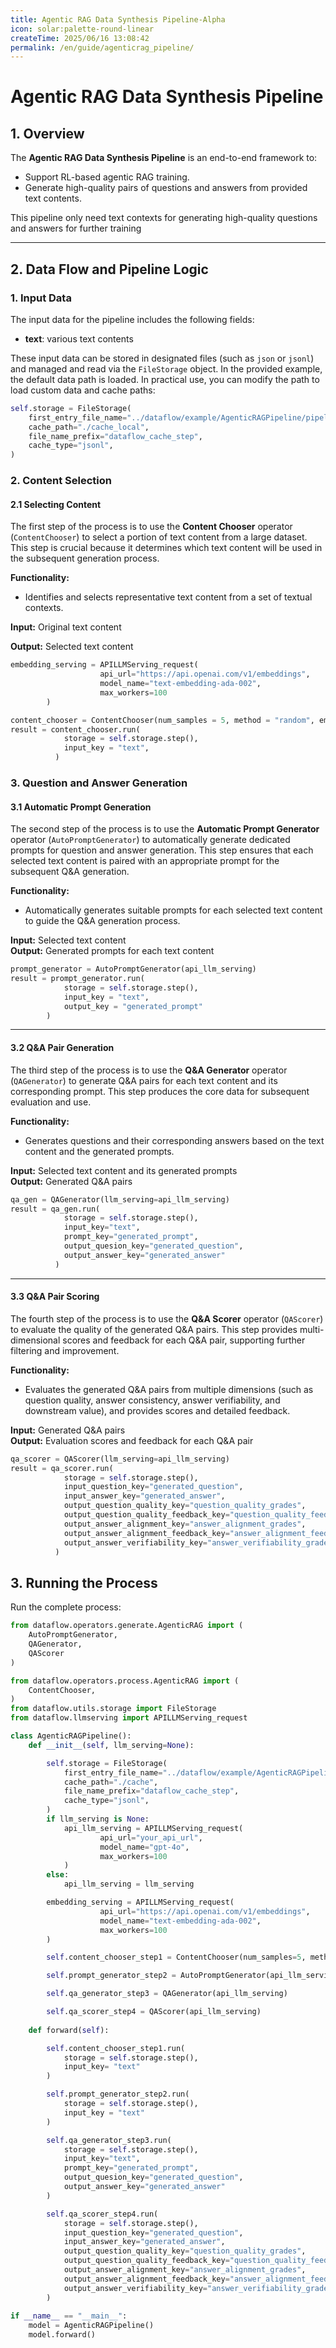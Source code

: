 ```yaml
---
title: Agentic RAG Data Synthesis Pipeline-Alpha
icon: solar:palette-round-linear
createTime: 2025/06/16 13:08:42  
permalink: /en/guide/agenticrag_pipeline/  
---
```


# Agentic RAG Data Synthesis Pipeline

## 1. Overview

The **Agentic RAG Data Synthesis Pipeline** is an end-to-end framework to:  
- Support RL-based agentic RAG training.
- Generate high-quality pairs of questions and answers from provided text contents.

This pipeline only need text contexts for generating high-quality questions and answers for further training  

---

## 2. Data Flow and Pipeline Logic

### 1. **Input Data**

The input data for the pipeline includes the following fields:

* **text**: various text contents 

These input data can be stored in designated files (such as `json` or `jsonl`) and managed and read via the `FileStorage` object. In the provided example, the default data path is loaded. In practical use, you can modify the path to load custom data and cache paths:

```python
self.storage = FileStorage(
    first_entry_file_name="../dataflow/example/AgenticRAGPipeline/pipeline_small_chunk.json",
    cache_path="./cache_local",
    file_name_prefix="dataflow_cache_step",
    cache_type="jsonl",
)
```

### 2. **Content Selection**

#### 2.1 **Selecting Content**

The first step of the process is to use the **Content Chooser** operator (`ContentChooser`) to select a portion of text content from a large dataset. This step is crucial because it determines which text content will be used in the subsequent generation process.

**Functionality:**

* Identifies and selects representative text content from a set of textual contexts.

**Input:** Original text content

**Output:** Selected text content

```python
embedding_serving = APILLMServing_request(
                    api_url="https://api.openai.com/v1/embeddings",
                    model_name="text-embedding-ada-002",
                    max_workers=100
        )

content_chooser = ContentChooser(num_samples = 5, method = "random", embedding_serving=embedding_serving)
result = content_chooser.run(
            storage = self.storage.step(),
            input_key = "text",
          ) 
```

### 3. **Question and Answer Generation**

#### 3.1 **Automatic Prompt Generation**

The second step of the process is to use the **Automatic Prompt Generator** operator (`AutoPromptGenerator`) to automatically generate dedicated prompts for question and answer generation. This step ensures that each selected text content is paired with an appropriate prompt for the subsequent Q&A generation.

**Functionality:**

* Automatically generates suitable prompts for each selected text content to guide the Q&A generation process.

**Input:** Selected text content  
**Output:** Generated prompts for each text content

```python
prompt_generator = AutoPromptGenerator(api_llm_serving)
result = prompt_generator.run(
            storage = self.storage.step(),
            input_key = "text",
            output_key = "generated_prompt"
        )
```

---

#### 3.2 **Q&A Pair Generation**

The third step of the process is to use the **Q&A Generator** operator (`QAGenerator`) to generate Q&A pairs for each text content and its corresponding prompt. This step produces the core data for subsequent evaluation and use.

**Functionality:**

* Generates questions and their corresponding answers based on the text content and the generated prompts.

**Input:** Selected text content and its generated prompts  
**Output:** Generated Q&A pairs

```python
qa_gen = QAGenerator(llm_serving=api_llm_serving)
result = qa_gen.run(
            storage = self.storage.step(),
            input_key="text",
            prompt_key="generated_prompt",
            output_quesion_key="generated_question",
            output_answer_key="generated_answer"
          )
```

---

#### 3.3 **Q&A Pair Scoring**

The fourth step of the process is to use the **Q&A Scorer** operator (`QAScorer`) to evaluate the quality of the generated Q&A pairs. This step provides multi-dimensional scores and feedback for each Q&A pair, supporting further filtering and improvement.

**Functionality:**

* Evaluates the generated Q&A pairs from multiple dimensions (such as question quality, answer consistency, answer verifiability, and downstream value), and provides scores and detailed feedback.

**Input:** Generated Q&A pairs  
**Output:** Evaluation scores and feedback for each Q&A pair

```python
qa_scorer = QAScorer(llm_serving=api_llm_serving)
result = qa_scorer.run(
            storage = self.storage.step(),
            input_question_key="generated_question",
            input_answer_key="generated_answer",
            output_question_quality_key="question_quality_grades",
            output_question_quality_feedback_key="question_quality_feedbacks",
            output_answer_alignment_key="answer_alignment_grades",
            output_answer_alignment_feedback_key="answer_alignment_feedbacks",
            output_answer_verifiability_key="answer_verifiability_grades",
          )
```

## 3. Running the Process

Run the complete process:

```python
from dataflow.operators.generate.AgenticRAG import (
    AutoPromptGenerator,
    QAGenerator,
    QAScorer
)

from dataflow.operators.process.AgenticRAG import (
    ContentChooser,
)
from dataflow.utils.storage import FileStorage
from dataflow.llmserving import APILLMServing_request

class AgenticRAGPipeline():
    def __init__(self, llm_serving=None):

        self.storage = FileStorage(
            first_entry_file_name="../dataflow/example/AgenticRAGPipeline/pipeline_small_chunk.json",
            cache_path="./cache",
            file_name_prefix="dataflow_cache_step",
            cache_type="jsonl",
        )
        if llm_serving is None:
            api_llm_serving = APILLMServing_request(
                    api_url="your_api_url",
                    model_name="gpt-4o",
                    max_workers=100
            )
        else:
            api_llm_serving = llm_serving

        embedding_serving = APILLMServing_request(
                    api_url="https://api.openai.com/v1/embeddings",
                    model_name="text-embedding-ada-002",
                    max_workers=100
        )

        self.content_chooser_step1 = ContentChooser(num_samples=5, method="kcenter", embedding_serving=embedding_serving)

        self.prompt_generator_step2 = AutoPromptGenerator(api_llm_serving)

        self.qa_generator_step3 = QAGenerator(api_llm_serving)

        self.qa_scorer_step4 = QAScorer(api_llm_serving)
        
    def forward(self):

        self.content_chooser_step1.run(
            storage = self.storage.step(),
            input_key= "text"
        )

        self.prompt_generator_step2.run(
            storage = self.storage.step(),
            input_key = "text"
        )

        self.qa_generator_step3.run(
            storage = self.storage.step(),
            input_key="text",
            prompt_key="generated_prompt",
            output_quesion_key="generated_question",
            output_answer_key="generated_answer"
        )

        self.qa_scorer_step4.run(
            storage = self.storage.step(),
            input_question_key="generated_question",
            input_answer_key="generated_answer",
            output_question_quality_key="question_quality_grades",
            output_question_quality_feedback_key="question_quality_feedbacks",
            output_answer_alignment_key="answer_alignment_grades",
            output_answer_alignment_feedback_key="answer_alignment_feedbacks",
            output_answer_verifiability_key="answer_verifiability_grades",
        )
        
if __name__ == "__main__":
    model = AgenticRAGPipeline()
    model.forward()
```